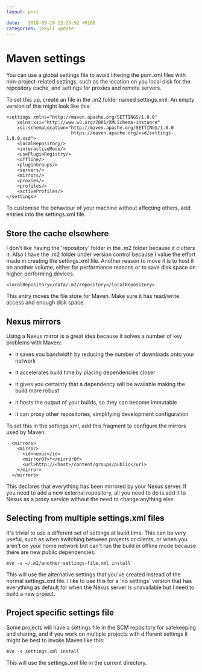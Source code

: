 ```yaml
---
layout: post

date:   2018-09-19 22:25:52 +0100
categories: jekyll update
---
```

Maven settings
==============

You can use a global settings file to avoid littering the pom.xml files
with non-project-related settings, such as the location on you local
disk for the repository cache, and settings for proxies and remote
servers.

To set this up, create an file in the .m2 folder named settings.xml. An
empty version of this might look like this:

    <settings xmlns="http://maven.apache.org/SETTINGS/1.0.0" 
        xmlns:xsi="http://www.w3.org/2001/XMLSchema-instance" 
        xsi:schemaLocation="http://maven.apache.org/SETTINGS/1.0.0
                            https://maven.apache.org/xsd/settings-1.0.0.xsd"> 
        <localRepository/>
        <interactiveMode/>
        <usePluginRegistry/>
        <offline/>
        <pluginGroups/> 
        <servers/>
        <mirrors/>
        <proxies/>
        <profiles/> 
        <activeProfiles/> 
    </settings> 

To customise the behaviour of your machine without affecting others, add
entries into the settings.xml file.

Store the cache elsewhere
-------------------------

I don't like having the 'repository' folder in the .m2 folder because it
clutters it. Also I have the .m2 folder under version control because I
value the effort made in creating the settings.xml file. Another reason
to move it is to host it on another volume, either for performance
reasons or to save disk space on higher-performing devices.

    <localRepository>/data/.m2/repository</localRepository> 

This entry moves the file store for Maven. Make sure it has read/write
access and enough disk space.

Nexus mirrors
-------------

Using a Nexus mirror is a great idea because it solves a number of key
problems with Maven:

-   it saves you bandwidth by reducing the number of downloads onto your
    network

-   it accelerates build time by placing dependencies closer

-   it gives you certainty that a dependency will be available making
    the build more robust

-   it hosts the output of your builds, so they can become immutable

-   it can proxy other repositories, simplifying development
    configuration

To set this in the settings.xml, add this fragment to configure the
mirrors used by Maven.

      <mirrors>
        <mirror>                               
          <id>nexus</id>        
          <mirrorOf>*</mirrorOf>        
          <url>http://<host>/content/groups/public</url>                         
        </mirror>  
      </mirrors> 

This declares that everything has been mirrored by your Nexus server. If
you need to add a new external repository, all you need to do is add it
to Nexus as a proxy service without the need to change anything else.

Selecting from multiple settings.xml files
------------------------------------------

It's trivial to use a different set of settings at build time. This can
be very useful, such as when switching between projects or clients, or
when you aren't on your home network but can't run the build in offline
mode because there are new public dependencies.

    mvn -s ~/.m2/another-settings-file.xml install

This will use the alternative settings that you've created instead of
the normal settings.xml file. I like to use this for a 'no settings'
version that has everything as default for when the Nexus server is
unavailable but I need to build a new project.

Project specific settings file
------------------------------

Some projects will have a settings file in the SCM repository for
safekeeping and sharing, and if you work on multiple projects with
different settings it might be best to invoke Maven like this:

    mvn -s settings.xml install

This will use the settings.xml file in the current directory.
